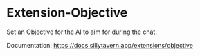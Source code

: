 # Extension-Objective
Set an Objective for the AI to aim for during the chat.

Documentation: <https://docs.sillytavern.app/extensions/objective>
